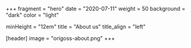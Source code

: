 +++
fragment = "hero"
date = "2020-07-11"
weight = 50
background = "dark"
color = "light"

minHeight = "12em"
title = "About us"
title_align = "left"

[header]
  image = "origoss-about.png"
+++
